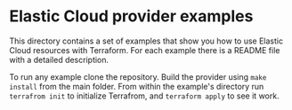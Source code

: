 # Elastic Cloud provider examples

This directory contains a set of examples that show you how to use Elastic Cloud resources with Terraform. For each example there is a README file with a detailed description.

To run any example clone the repository. Build the provider using `make install` from the main folder. From within the example's directory run `terrafrom init` to initialize Terrafrom, and `terraform apply` to see it work.

